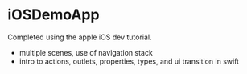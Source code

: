 # iOSDemoApp
Completed using the apple iOS dev tutorial.
- multiple scenes, use of navigation stack
- intro to actions, outlets, properties, types, and ui transition in swift
